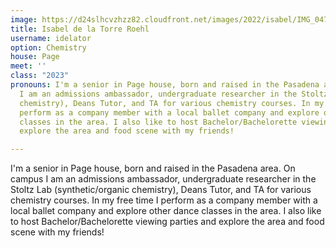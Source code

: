 ```yaml
---
image: https://d24slhcvzhzz82.cloudfront.net/images/2022/isabel/IMG_0476.jpg
title: Isabel de la Torre Roehl
username: idelator
option: Chemistry
house: Page
meet: ''
class: "2023"
pronouns: I'm a senior in Page house, born and raised in the Pasadena area. On campus
  I am an admissions ambassador, undergraduate researcher in the Stoltz Lab (synthetic/organic
  chemistry), Deans Tutor, and TA for various chemistry courses. In my free time I
  perform as a company member with a local ballet company and explore other dance
  classes in the area. I also like to host Bachelor/Bachelorette viewing parties and
  explore the area and food scene with my friends!

---
```

I'm a senior in Page house, born and raised in the Pasadena area. On campus I am an admissions ambassador, undergraduate researcher in the Stoltz Lab (synthetic/organic chemistry), Deans Tutor, and TA for various chemistry courses. In my free time I perform as a company member with a local ballet company and explore other dance classes in the area. I also like to host Bachelor/Bachelorette viewing parties and explore the area and food scene with my friends!